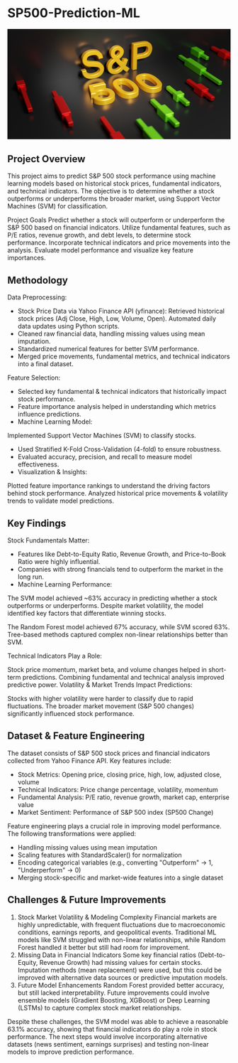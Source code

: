 # SP500-Prediction-ML

![image alt](https://github.com/hafithm/SP500-Prediction-ML/blob/0a5d4dc828236b7f1fd91ca7220d359dfa96abe0/SP500.webp)



## Project Overview

This project aims to predict S&P 500 stock performance using machine learning models based on historical stock prices, fundamental indicators, and technical indicators. 
The objective is to determine whether a stock outperforms or underperforms the broader market, using Support Vector Machines (SVM) for classification.

Project Goals
 Predict whether a stock will outperform or underperform the S&P 500 based on financial indicators.
 Utilize fundamental features, such as P/E ratios, revenue growth, and debt levels, to determine stock performance.
 Incorporate technical indicators and price movements into the analysis.
 Evaluate model performance and visualize key feature importances.
 
## Methodology
Data Preprocessing:
-    Stock Price Data via Yahoo Finance API (yfinance):
         Retrieved historical stock prices (Adj Close, High, Low, Volume, Open).
         Automated daily data updates using Python scripts.
-    Cleaned raw financial data, handling missing values using mean imputation.
-    Standardized numerical features for better SVM performance.
-    Merged price movements, fundamental metrics, and technical indicators into a final dataset.

Feature Selection:
-    Selected key fundamental & technical indicators that historically impact stock performance.
-    Feature importance analysis helped in understanding which metrics influence predictions.
-    Machine Learning Model:

Implemented Support Vector Machines (SVM) to classify stocks.
-    Used Stratified K-Fold Cross-Validation (4-fold) to ensure robustness.
-    Evaluated accuracy, precision, and recall to measure model effectiveness.
-    Visualization & Insights:

Plotted feature importance rankings to understand the driving factors behind stock performance.
Analyzed historical price movements & volatility trends to validate model predictions.

## Key Findings
Stock Fundamentals Matter:

-    Features like Debt-to-Equity Ratio, Revenue Growth, and Price-to-Book Ratio were highly influential.
-    Companies with strong financials tend to outperform the market in the long run.
-    Machine Learning Performance:

  The SVM model achieved ~63% accuracy in predicting whether a stock outperforms or underperforms.
  Despite market volatility, the model identified key factors that differentiate winning stocks.

  The Random Forest model achieved 67% accuracy, while SVM scored 63%.
  Tree-based methods captured complex non-linear relationships better than SVM.

Technical Indicators Play a Role:

Stock price momentum, market beta, and volume changes helped in short-term predictions.
Combining fundamental and technical analysis improved predictive power.
Volatility & Market Trends Impact Predictions:

Stocks with higher volatility were harder to classify due to rapid fluctuations.
The broader market movement (S&P 500 changes) significantly influenced stock performance.


##  Dataset & Feature Engineering
The dataset consists of S&P 500 stock prices and financial indicators collected from Yahoo Finance API. Key features include:

- Stock Metrics: Opening price, closing price, high, low, adjusted close, volume
- Technical Indicators: Price change percentage, volatility, momentum
- Fundamental Analysis: P/E ratio, revenue growth, market cap, enterprise value
- Market Sentiment: Performance of S&P 500 index (SP500 Change)

Feature engineering plays a crucial role in improving model performance. The following transformations were applied:

- Handling missing values using mean imputation
- Scaling features with StandardScaler() for normalization
- Encoding categorical variables (e.g., converting "Outperform" → 1, "Underperform" → 0)
- Merging stock-specific and market-wide features into a single dataset



## Challenges & Future Improvements
1. Stock Market Volatility & Modeling Complexity
Financial markets are highly unpredictable, with frequent fluctuations due to macroeconomic conditions, earnings reports, and geopolitical events.
Traditional ML models like SVM struggled with non-linear relationships, while Random Forest handled it better but still had room for improvement.
2. Missing Data in Financial Indicators
Some key financial ratios (Debt-to-Equity, Revenue Growth) had missing values for certain stocks.
Imputation methods (mean replacement) were used, but this could be improved with alternative data sources or predictive imputation models.
3. Future Model Enhancements
Random Forest provided better accuracy, but still lacked interpretability.
Future improvements could involve ensemble models (Gradient Boosting, XGBoost) or Deep Learning (LSTMs) to capture complex stock market relationships.



Despite these challenges, the SVM model was able to achieve a reasonable 63.1% accuracy, showing that financial indicators do play a role in stock performance. 
The next steps would involve incorporating alternative datasets (news sentiment, earnings surprises) and testing non-linear models to improve prediction performance. 



